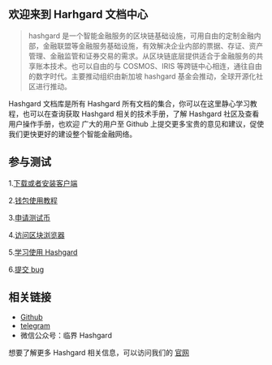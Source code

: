 ## 欢迎来到 Harhgard 文档中心



> hashgard 是一个智能金融服务的区块链基础设施，可用自由的定制金融内部，金融联盟等金融服务基础设施，有效解决企业内部的票据、存证、资产管理、金融监管和证券交易的需求。从区块链底层提供适合于金融服务的共享账本技术。也可以自由的与 COSMOS、IRIS 等跨链中心相连，通往自由的数字时代。主要推动组织由新加坡 hashgard 基金会推动，全球开源化社区进行推动。

Hashgard 文档库是所有 Hashgard 所有文档的集合，你可以在这里静心学习教程，也可以在查询获取 Hashgard 相关的技术手册，了解 Hashgard 社区及查看用户操作手册，也欢迎 广大的用户至 Github 上提交更多宝贵的意见和建议，促使我们更快更好的建设整个智能金融网络。



## 参与测试

1.[下载或者安装客户端](./learn/installation.md)

2.[钱包使用教程](./cli/hashgardcli/keys/add.md)

3.[申请测试币](./cli/hashgard/Faucet.md)

4.[访问区块浏览器](https://www.gardplorer.io)

5.[学习使用 Hashgard](./learn/Guide/)

6.[提交 bug](https://github.com/hashgard/hashgard)



##  相关链接

- [Github](https://github.com/hashgard/hashgard)
- [telegram](https://t.me/hashgard)
- 微信公众号：临界 Hashgard



想要了解更多 Hashgard 相关信息，可以访问我们的 [官网](https://www.hashgard.io/#/)
